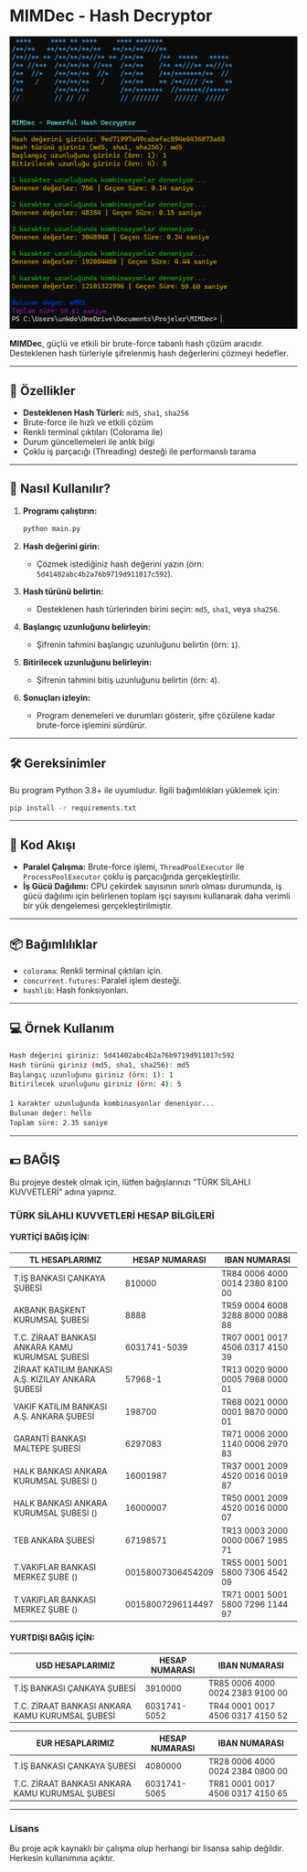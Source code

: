 
# MIMDec - Hash Decryptor

![MIMDec](Tarama.png)

**MIMDec**, güçlü ve etkili bir brute-force tabanlı hash çözüm aracıdır.  
Desteklenen hash türleriyle şifrelenmiş hash değerlerini çözmeyi hedefler.  


---

## 🎯 **Özellikler**

- **Desteklenen Hash Türleri:** `md5`, `sha1`, `sha256`
- Brute-force ile hızlı ve etkili çözüm
- Renkli terminal çıktıları (Colorama ile)
- Durum güncellemeleri ile anlık bilgi
- Çoklu iş parçacığı (Threading) desteği ile performanslı tarama

---

## 🚀 **Nasıl Kullanılır?**

1. **Programı çalıştırın:**

   ```bash
   python main.py
   ```

2. **Hash değerini girin:**
   - Çözmek istediğiniz hash değerini yazın (örn: `5d41402abc4b2a76b9719d911017c592`).

3. **Hash türünü belirtin:**
   - Desteklenen hash türlerinden birini seçin: `md5`, `sha1`, veya `sha256`.

4. **Başlangıç uzunluğunu belirleyin:**
   - Şifrenin tahmini başlangıç uzunluğunu belirtin (örn: `1`).

5. **Bitirilecek uzunluğunu belirleyin:**
   - Şifrenin tahmini bitiş uzunluğunu belirtin (örn: `4`).

6. **Sonuçları izleyin:**
   - Program denemeleri ve durumları gösterir, şifre çözülene kadar brute-force işlemini sürdürür.

---

## 🛠️ **Gereksinimler**

Bu program Python 3.8+ ile uyumludur. İlgili bağımlılıkları yüklemek için:  

```bash
pip install -r requirements.txt
```

---

## 📄 **Kod Akışı**

- **Paralel Çalışma:** Brute-force işlemi, `ThreadPoolExecutor` ile `ProcessPoolExecutor` çoklu iş parçacığında gerçekleştirilir.
- **İş Gücü Dağılımı:** CPU çekirdek sayısının sınırlı olması durumunda, iş gücü dağılımı için belirlenen toplam işçi sayısını kullanarak daha verimli bir yük dengelemesi gerçekleştirilmiştir.

---

## 📦 **Bağımlılıklar**

- `colorama`: Renkli terminal çıktıları için.
- `concurrent.futures`: Paralel işlem desteği.
- `hashlib`: Hash fonksiyonları.

---

## 💻 **Örnek Kullanım**

```bash
Hash değerini giriniz: 5d41402abc4b2a76b9719d911017c592
Hash türünü giriniz (md5, sha1, sha256): md5
Başlangıç uzunluğunu giriniz (örn: 1): 1
Bitirilecek uzunluğunu giriniz (örn: 4): 5

1 karakter uzunluğunda kombinasyonlar deneniyor...
Bulunan değer: hello
Toplam süre: 2.35 saniye
```

---

## 💵 **BAĞIŞ**

Bu projeye destek olmak için, lütfen bağışlarınızı "TÜRK SİLAHLI KUVVETLERİ" adına yapınız.

### TÜRK SİLAHLI KUVVETLERİ HESAP BİLGİLERİ

#### YURTİÇİ BAĞIŞ İÇİN:

| TL HESAPLARIMIZ                                      | HESAP NUMARASI      | IBAN NUMARASI                             |
|-----------------------------------------------------|---------------------|------------------------------------------|
| T.İŞ BANKASI ÇANKAYA ŞUBESİ                         | 810000              | TR84 0006 4000 0014 2380 8100 00        |
| AKBANK BAŞKENT KURUMSAL ŞUBESİ                      | 8888                | TR59 0004 6008 3288 8000 0088 88        |
| T.C. ZİRAAT BANKASI ANKARA KAMU KURUMSAL ŞUBESİ    | 6031741-5039       | TR07 0001 0017 4506 0317 4150 39        |
| ZİRAAT KATILIM BANKASI A.Ş. KIZILAY ANKARA ŞUBESİ  | 57968-1             | TR13 0020 9000 0005 7968 0000 01        |
| VAKIF KATILIM BANKASI A.Ş. ANKARA ŞUBESİ            | 198700              | TR68 0021 0000 0001 9870 0000 01        |
| GARANTİ BANKASI MALTEPE ŞUBESİ                      | 6297083             | TR71 0006 2000 1140 0006 2970 83        |
| HALK BANKASI ANKARA KURUMSAL ŞUBESİ ()              | 16001987            | TR37 0001 2009 4520 0016 0019 87        |
| HALK BANKASI ANKARA KURUMSAL ŞUBESİ ()              | 16000007            | TR50 0001 2009 4520 0016 0000 07        |
| TEB ANKARA ŞUBESİ                                   | 67198571            | TR13 0003 2000 0000 0067 1985 71        |
| T.VAKIFLAR BANKASI MERKEZ ŞUBE ()                 | 00158007306454209   | TR55 0001 5001 5800 7306 4542 09        |
| T.VAKIFLAR BANKASI MERKEZ ŞUBE ()                 | 00158007296114497   | TR71 0001 5001 5800 7296 1144 97        |

#### YURTDIŞI BAĞIŞ İÇİN:

| USD HESAPLARIMIZ                                     | HESAP NUMARASI      | IBAN NUMARASI                             |
|-----------------------------------------------------|---------------------|------------------------------------------|
| T.İŞ BANKASI ÇANKAYA ŞUBESİ                         | 3910000             | TR85 0006 4000 0024 2383 9100 00        |
| T.C. ZİRAAT BANKASI ANKARA KAMU KURUMSAL ŞUBESİ    | 6031741-5052       | TR44 0001 0017 4506 0317 4150 52        |

| EUR HESAPLARIMIZ                                     | HESAP NUMARASI      | IBAN NUMARASI                             |
|-----------------------------------------------------|---------------------|------------------------------------------|
| T.İŞ BANKASI ÇANKAYA ŞUBESİ                         | 4080000             | TR28 0006 4000 0024 2384 0800 00        |
| T.C. ZİRAAT BANKASI ANKARA KAMU KURUMSAL ŞUBESİ    | 6031741-5065       | TR81 0001 0017 4506 0317 4150 65        |

---

### Lisans
Bu proje açık kaynaklı bir çalışma olup herhangi bir lisansa sahip değildir. Herkesin kullanımına açıktır.
